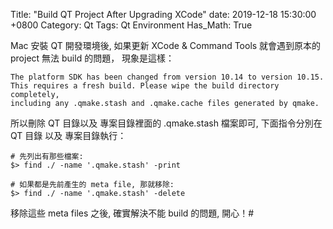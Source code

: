 Title: "Build QT Project After Upgrading XCode"
date: 2019-12-18 15:30:00 +0800
Category: Qt
Tags: Qt Environment
Has_Math: True

Mac 安裝 QT 開發環境後, 如果更新 XCode & Command Tools 就會遇到原本的 project 無法 build 的問題，
現象是這樣：

	The platform SDK has been changed from version 10.14 to version 10.15.
	This requires a fresh build. Please wipe the build directory completely,
	including any .qmake.stash and .qmake.cache files generated by qmake.


所以刪除 QT 目錄以及 專案目錄裡面的 .qmake.stash 檔案即可,
下面指令分別在 QT 目錄 以及 專案目錄執行：

	# 先列出有那些檔案:
	$> find ./ -name '.qmake.stash' -print

	# 如果都是先前產生的 meta file, 那就移除:
	$> find ./ -name '.qmake.stash' -delete

移除這些 meta files 之後, 確實解決不能 build 的問題, 開心！#
